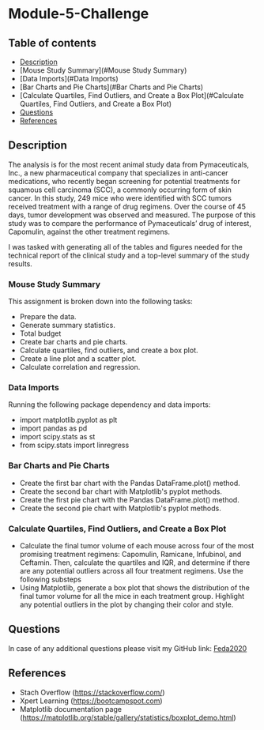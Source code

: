 # Module-5-Challenge


## Table of contents

* [Description](#Description)
* [Mouse Study Summary](#Mouse Study Summary)
* [Data Imports](#Data Imports)
* [Bar Charts and Pie Charts](#Bar Charts and Pie Charts)
* [Calculate Quartiles, Find Outliers, and Create a Box Plot](#Calculate Quartiles, Find Outliers, and Create a Box Plot)
* [Questions](#Questions)
* [References](#References)

## Description

The analysis is for the most recent animal study data from Pymaceuticals, Inc., a new pharmaceutical company that specializes in anti-cancer medications, who recently began screening for potential treatments for squamous cell carcinoma (SCC), a commonly occurring form of skin cancer. In this study, 249 mice who were identified with SCC tumors received treatment with a range of drug regimens. Over the course of 45 days, tumor development was observed and measured. The purpose of this study was to compare the performance of Pymaceuticals’ drug of interest, Capomulin, against the other treatment regimens.

I was tasked with generating all of the tables and figures needed for the technical report of the clinical study and a top-level summary of the study results.

### Mouse Study Summary

This assignment is broken down into the following tasks:

* Prepare the data.
* Generate summary statistics.
* Total budget
* Create bar charts and pie charts.
* Calculate quartiles, find outliers, and create a box plot.
* Create a line plot and a scatter plot.
* Calculate correlation and regression.

### Data Imports

Running the following package dependency and data imports:

* import matplotlib.pyplot as plt
* import pandas as pd
* import scipy.stats as st
* from scipy.stats import linregress

### Bar Charts and Pie Charts

* Create the first bar chart with the Pandas DataFrame.plot() method.
* Create the second bar chart with Matplotlib's pyplot methods.
* Create the first pie chart with the Pandas DataFrame.plot() method.
* Create the second pie chart with Matplotlib's pyplot methods.

### Calculate Quartiles, Find Outliers, and Create a Box Plot

* Calculate the final tumor volume of each mouse across four of the most promising treatment regimens: Capomulin, Ramicane, Infubinol, and Ceftamin. Then, calculate the quartiles and IQR, and determine if there are any potential outliers across all four treatment regimens. Use the following substeps
* Using Matplotlib, generate a box plot that shows the distribution of the final tumor volume for all the mice in each treatment group. Highlight any potential outliers in the plot by changing their color and style.


## Questions

In case of any additional questions please visit my GitHub link: [Feda2020](https://github.com/Feda2020) 

## References
 * Stach Overflow (https://stackoverflow.com/)
 * Xpert Learning (https://bootcampspot.com)
 * Matplotlib documentation page (https://matplotlib.org/stable/gallery/statistics/boxplot_demo.html)